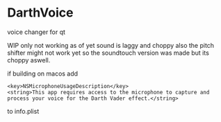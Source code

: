 # DarthVoice
voice changer for qt

WIP only not working as of yet
sound is laggy and choppy also the pitch shifter might not work yet so the soundtouch version was made but its choppy aswell.


if building on macos add 

	<key>NSMicrophoneUsageDescription</key>
	<string>This app requires access to the microphone to capture and process your voice for the Darth Vader effect.</string>

to info.plist